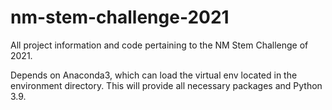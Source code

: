 # nm-stem-challenge-2021
All project information and code pertaining to the NM Stem Challenge of 2021.

Depends on Anaconda3, which can load the virtual env located in the environment directory. This will provide all
necessary packages and Python 3.9.
